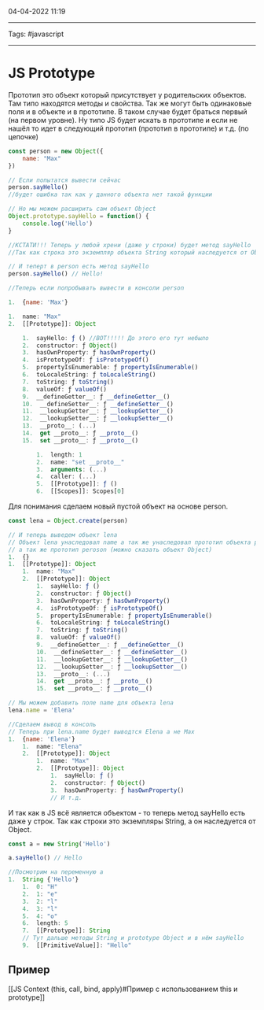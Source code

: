 04-04-2022
11:19
***
Tags: #javascript 
***
# JS Prototype
Прототип это объект который присутствует у родительских объектов. Там типо находятся методы и свойства. 
Так же могут быть одинаковые поля и в объекте и в прототипе. В таком случае будет браться первый (на первом уровне). Ну типо JS будет искать в прототипе и если не нашёл то идет в следующий прототип  (прототип в прототипе) и т.д. (по цепочке)
```javascript
const person = new Object({
	name: "Max"
})

// Если попытатся вывести сейчас 
person.sayHello()
//будет ошибка так как у данного объекта нет такой функции

// Но мы можем расширить сам объект Object 
Object.prototype.sayHello = function() {
	console.log('Hello')
}

//КСТАТИ!!! Теперь у любой хрени (даже у строки) будет метод sayHello
//Так как строка это экземпляр объекта String который наследуется от Object

// И теперт в person есть метод sayHello
person.sayHello() // Hello!

//Теперь если попробывать вывести в консоли person

1.  {name: 'Max'}

1.  name: "Max"
2.  [[Prototype]]: Object

	1.  sayHello: ƒ () //ВОТ!!!!! До этого его тут небыло
	2.  constructor: ƒ Object()
	3.  hasOwnProperty: ƒ hasOwnProperty()
	4.  isPrototypeOf: ƒ isPrototypeOf()
	5.  propertyIsEnumerable: ƒ propertyIsEnumerable()
	6.  toLocaleString: ƒ toLocaleString()
	7.  toString: ƒ toString()
	8.  valueOf: ƒ valueOf()
	9.  __defineGetter__: ƒ __defineGetter__()
	10.  __defineSetter__: ƒ __defineSetter__()
	11.  __lookupGetter__: ƒ __lookupGetter__()
	12.  __lookupSetter__: ƒ __lookupSetter__()
	13.  __proto__: (...)
	14.  get __proto__: ƒ __proto__()
	15.  set __proto__: ƒ __proto__()

		1.  length: 1
		2.  name: "set __proto__"
		3.  arguments: (...)
		4.  caller: (...)
		5.  [[Prototype]]: ƒ ()
		6.  [[Scopes]]: Scopes[0] 
```

Для понимания сделаем новый пустой объект на основе person. 
```javascript
const lena = Object.create(person)

// И теперь выведем объект lena
// Объект lena унаследовал name а так же унаследовал прототип объекта person
// а так же прототип peroson (можно сказать объект Object)
1.  {}
1.  [[Prototype]]: Object
	1.  name: "Max"
	2.  [[Prototype]]: Object
		1.  sayHello: ƒ ()
		2.  constructor: ƒ Object()
		3.  hasOwnProperty: ƒ hasOwnProperty()
		4.  isPrototypeOf: ƒ isPrototypeOf()
		5.  propertyIsEnumerable: ƒ propertyIsEnumerable()
		6.  toLocaleString: ƒ toLocaleString()
		7.  toString: ƒ toString()
		8.  valueOf: ƒ valueOf()
		9.  __defineGetter__: ƒ __defineGetter__()
		10.  __defineSetter__: ƒ __defineSetter__()
		11.  __lookupGetter__: ƒ __lookupGetter__()
		12.  __lookupSetter__: ƒ __lookupSetter__()
		13.  __proto__: (...)
		14.  get __proto__: ƒ __proto__()
		15.  set __proto__: ƒ __proto__()

// Мы можем добавить поле name для объекта lena
lena.name = 'Elena'

//Сделаем вывод в консоль
// Теперь при lena.name будет выводтся Elena а не Max
1.  {name: 'Elena'}
	1.  name: "Elena"
	2.  [[Prototype]]: Object
		1.  name: "Max"
		2.  [[Prototype]]: Object
			1.  sayHello: ƒ ()
			2.  constructor: ƒ Object()
			3.  hasOwnProperty: ƒ hasOwnProperty()
			// И т.д.
```

И так как в JS всё является объектом - то теперь метод sayHello есть даже у строк. Так как строки это экземпляры String, а он наследуется от  Object. 
```javascript
const a = new String('Hello')

a.sayHello() // Hello

//Посмотрим на переменную а
1.  String {'Hello'}
	1.  0: "H"
	2.  1: "e"
	3.  2: "l"
	4.  3: "l"
	5.  4: "o"
	6.  length: 5
	7.  [[Prototype]]: String
	// Тут дальше методы String и prototype Object и в нём sayHello
	9.  [[PrimitiveValue]]: "Hello"

```

## Пример 
[[JS Context (this, call, bind, apply)#Пример с использованием this и prototype]]